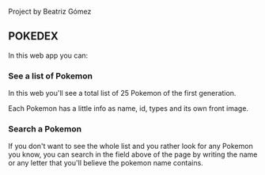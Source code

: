 Project by Beatriz Gómez

## POKEDEX

In this web app you can:

### See a list of Pokemon

In this web you'll see a total list of 25 Pokemon of the first generation.

Each Pokemon has a little info as name, id, types and its own front image.

### Search a Pokemon

If you don't want to see the whole list and you rather look for any Pokemon you know, you can search in the field above of the page by writing the name or any letter that you'll believe the pokemon name contains.